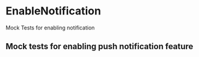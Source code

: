 # EnableNotification
Mock Tests for enabling notification 

## Mock tests for enabling push notification feature
